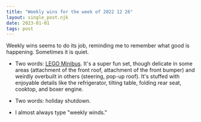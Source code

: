 ```yaml
---
title: "Weekly wins for the week of 2022 12 26"
layout: single_post.njk
date: 2023-01-01
tags: post
---
```


Weekly wins seems to do its job, reminding me to remember what good is happening. Sometimes it is quiet.

- Two words: [LEGO Minibus](https://www.lego.com/en-us/product/volkswagen-t2-camper-van-10279). It's a super fun set, though delicate in some areas (attachment of the front roof, attachment of the front bumper) and weirdly overbuilt in others (steering, pop-up roof). It's stuffed with enjoyable details like the refrigerator, tilting table, folding rear seat, cooktop, and boxer engine.

- Two words: holiday shutdown.

- I almost always type "weekly winds."
